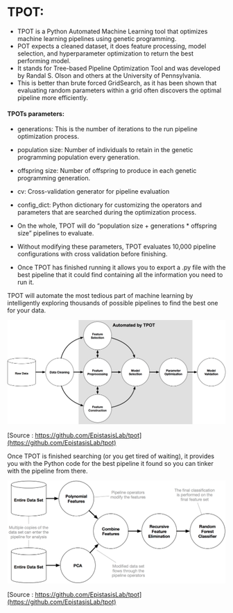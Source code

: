 # TPOT:

- TPOT is a Python Automated Machine Learning tool that optimizes machine learning pipelines using genetic programming.
- POT expects a cleaned dataset, it does feature processing, model selection, and hyperparameter optimization to return the best performing model.
- It stands for Tree-based Pipeline Optimization Tool and was developed by Randal S. Olson and others at the University of Pennsylvania.
- This is better than brute forced GridSearch, as it has been shown that evaluating random parameters within a grid often discovers the optimal pipeline more efficiently. 


#### TPOTs parameters:
- generations: This is the number of iterations to the run pipeline optimization process.
- population size: Number of individuals to retain in the genetic programming population every generation.
- offspring size: Number of offspring to produce in each genetic programming generation.
- cv: Cross-validation generator for pipeline evaluation
- config_dict: Python dictionary for customizing the operators and parameters that are searched during the optimization process.

- On the whole, TPOT will do “population size + generations * offspring size” pipelines to evaluate.
- Without modifying these parameters, TPOT evaluates 10,000 pipeline configurations with cross validation before finishing. 
- Once TPOT has finished running it allows you to export a .py file with the best pipeline that it could find containing all the information you need to run it.


TPOT will automate the most tedious part of machine learning by intelligently exploring thousands of possible pipelines to find the best one for your data.

<img src = https://github.com/EpistasisLab/tpot/blob/master/images/tpot-ml-pipeline.png>

[Source : https://github.com/EpistasisLab/tpot](https://github.com/EpistasisLab/tpot)

Once TPOT is finished searching (or you get tired of waiting), it provides you with the Python code for the best pipeline it found so you can tinker with the pipeline from there.

<img src = https://github.com/EpistasisLab/tpot/blob/master/images/tpot-pipeline-example.png>

[Source : https://github.com/EpistasisLab/tpot](https://github.com/EpistasisLab/tpot)






